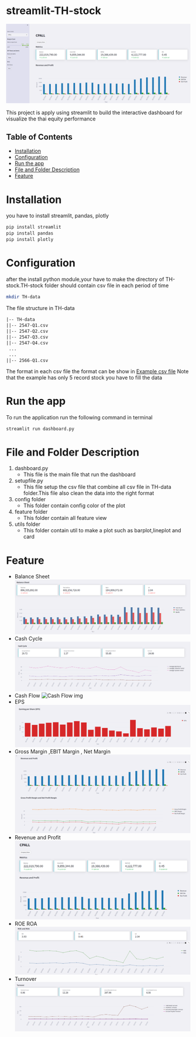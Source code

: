 # streamlit-TH-stock

![overview project img](example/All.png)

This project is apply using streamlit to build the  interactive dashboard 
for visualize the thai equity performance

## Table of Contents

- [Installation](#Installation)
- [Configuration](#Configuration)
- [Run the app](#run-the-app)
- [File and Folder Description](#File-and-Folder-Description)
- [Feature](#Feature)


# Installation
you have to install streamlit, pandas, plotly 

```bash
pip install streamlit 
pip install pandas 
pip install plotly
```

# Configuration

after the install python module,your have to make the directory of TH-stock.TH-stock folder should contain csv file in each period of time

```bash
mkdir TH-data
```
The file structure in TH-data

```
|-- TH-data
||-- 2547-Q1.csv
||-- 2547-Q2.csv
||-- 2547-Q3.csv
||-- 2547-Q4.csv
 ...
 ...
||-- 2566-Q1.csv
```

The format in each csv file the format can be show in [Example csv file](example/example.csv)
Note that the example has only 5 record stock you have to fill the data



# Run the app

To run the application run the following command in terminal

```bash
streamlit run dashboard.py
```

# File and Folder Description

1. dashboard.py
    -   This file is the main file that run the dashboard
2. setupfile.py
    -   This file setup the csv file that combine all csv file in TH-data folder.This file also clean the data into the right format
3. config folder
    -   This folder contain config color of the plot 
4. feature folder
    -   This folder contain all feature view 
5.  utils folder 
    -   This folder contain util to make a plot such as barplot,lineplot and card 



# Feature

- Balance Sheet
![BS img](example/BS.png)
- Cash Cycle
![Cash Cycle img](example/cashcycle.png)
- Cash Flow
![Cash Flow img](example/cashflow.png)
- EPS
![EPS img](example/eps.png)
- Gross Margin ,EBIT Margin , Net Margin
![Gross Margin ,EBIT Margin , Net Margin img](example/margin.png)
- Revenue and Profit
![Revenue and Profit img](example/RevenueProfit.png)
- ROE ROA
![ROE ROA img](example/ROEROA.png)
- Turnover
![Turnover img](example/Turnover.png)
 